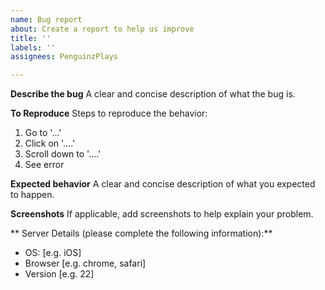 ```yaml
---
name: Bug report
about: Create a report to help us improve
title: ''
labels: ''
assignees: PenguinzPlays

---
```


**Describe the bug**
A clear and concise description of what the bug is.

**To Reproduce**
Steps to reproduce the behavior:
1. Go to '...'
2. Click on '....'
3. Scroll down to '....'
4. See error

**Expected behavior**
A clear and concise description of what you expected to happen.

**Screenshots**
If applicable, add screenshots to help explain your problem.

** Server Details (please complete the following information):**
 - OS: [e.g. iOS]
 - Browser [e.g. chrome, safari]
 - Version [e.g. 22]
